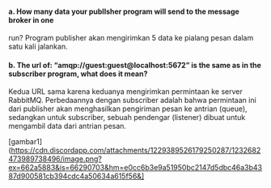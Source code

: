 #### a. How many data your publlsher program will send to the message broker in one
run?
Program publisher akan mengirimkan 5 data ke pialang pesan dalam satu kali jalankan.

#### b. The url of: “amqp://guest:guest@localhost:5672” is the same as in the subscriber program, what does it mean?
Kedua URL sama karena keduanya mengirimkan permintaan ke server RabbitMQ. Perbedaannya dengan subscriber adalah bahwa permintaan ini dari publisher akan menghasilkan pengiriman pesan ke antrian (queue), sedangkan untuk subscriber, sebuah pendengar (listener) dibuat untuk mengambil data dari antrian pesan.

[gambar1](https://cdn.discordapp.com/attachments/1229389526179250287/1232682473989738496/image.png?ex=662a5883&is=66290703&hm=e0cc6b3e9a51950bc2147d5dbc46a3b4387d900581cb394cdc4a50634a615f56&]
